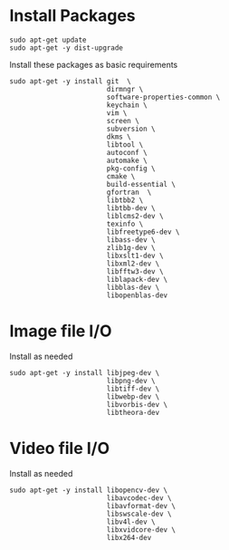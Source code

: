 
# Install Packages

    sudo apt-get update
    sudo apt-get -y dist-upgrade

Install these packages as basic requirements

    sudo apt-get -y install git  \
                            dirmngr \
                            software-properties-common \
                            keychain \
                            vim \
                            screen \
                            subversion \
                            dkms \
                            libtool \
                            autoconf \
                            automake \
                            pkg-config \
                            cmake \
                            build-essential \
                            gfortran  \
                            libtbb2 \
                            libtbb-dev \
                            liblcms2-dev \
                            texinfo \
                            libfreetype6-dev \
                            libass-dev \
                            zlib1g-dev \
                            libxslt1-dev \
                            libxml2-dev \
                            libfftw3-dev \
                            liblapack-dev \
                            libblas-dev \
                            libopenblas-dev

# Image file I/O

Install as needed

    sudo apt-get -y install libjpeg-dev \
                            libpng-dev \
                            libtiff-dev \
                            libwebp-dev \
                            libvorbis-dev \
                            libtheora-dev

# Video file I/O

Install as needed

    sudo apt-get -y install libopencv-dev \
                            libavcodec-dev \
                            libavformat-dev \
                            libswscale-dev \
                            libv4l-dev \
                            libxvidcore-dev \
                            libx264-dev
